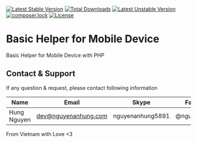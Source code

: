 [![Latest Stable Version](https://poser.pugx.org/nguyenanhung/mobile-helper/v/stable)](https://packagist.org/packages/nguyenanhung/mobile-helper)
[![Total Downloads](https://poser.pugx.org/nguyenanhung/mobile-helper/downloads)](https://packagist.org/packages/nguyenanhung/mobile-helper)
[![Latest Unstable Version](https://poser.pugx.org/nguyenanhung/mobile-helper/v/unstable)](https://packagist.org/packages/nguyenanhung/mobile-helper)
[![composer.lock](https://poser.pugx.org/nguyenanhung/mobile-helper/composerlock)](https://packagist.org/packages/nguyenanhung/mobile-helper)
[![License](https://poser.pugx.org/nguyenanhung/mobile-helper/license)](https://packagist.org/packages/nguyenanhung/mobile-helper)

# Basic Helper for Mobile Device

Basic Helper for Mobile Device with PHP

## Contact & Support

If any question & request, please contact following information

| Name        | Email                | Skype            | Facebook      |
| ----------- | -------------------- | ---------------- | ------------- |
| Hung Nguyen | dev@nguyenanhung.com | nguyenanhung5891 | @nguyenanhung |

From Vietnam with Love <3
